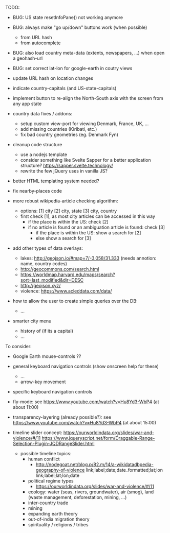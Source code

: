 TODO:

  - BUG: US state resetInfoPane() not working anymore
  - BUG: always make "go up/down" buttons work (when possible)
    - from URL hash
    - from autocomplete
  - BUG: also load country meta-data (extents, newspapers, ...) when open a geohash-url
  - BUG: set correct lat-lon for google-earth in coutry views
  - update URL hash on location changes
  - indicate country-capitals (and US-state-capitals)
  - implement button to re-align the North-South axis with the screen from any app state
  - country data fixes / addons:
    - setup custom view-port for viewing Denmark, France, UK, ...
    - add missing countries (Kiribati, etc.)
    - fix bad country geometries (eg. Denmark Fyn)
  - cleanup code structure
    - use a nodejs template
    - consider something like Svelte Sapper for a better application structure? https://sapper.svelte.technology/
    - rewrite the few jQuery uses in vanilla JS?
  - better HTML templating system needed?
  - fix nearby-places code

  - more robust wikipedia-article checking algorithm:
    - options:
        [1] city
        [2] city, state
        [3] city, country
    - first check [1], as most city articles can be accessed in this way
      - if the place is within the US: check [2]
      - if no article is found or an ambiguation article is found: check [3]
        - if the place is within the US: show a search for [2]
        - else show a search for [3]

  - add other types of data overlays:
    - lakes: http://geojson.io/#map=7/-3.058/31.333 (needs annotion: name, country codes)
    - http://geocommons.com/search.html
    - https://worldmap.harvard.edu/maps/search?sort=last_modified&dir=DESC
    - http://geojson.xyz/
    - violence: https://www.acleddata.com/data/

  - how to allow the user to create simple queries over the DB:
    - ...

  - smarter city menu
    - history of <city> (if its a capital)
    - ...

To consider:
  - Google Earth mouse-controls ??
  - general keyboard navigation controls (show onscreen help for these)
    - ...
    - arrow-key movement
  - specific keyboard navigation controls
  - fly-mode: see https://www.youtube.com/watch?v=Hu8Yd3-WbP4 (at about 11:00)
  - transparency-layering (already possible?): see https://www.youtube.com/watch?v=Hu8Yd3-WbP4 (at about 15:00)

  - timeline slider concept:
    https://ourworldindata.org/slides/war-and-violence/#/11
    https://www.jqueryscript.net/form/Draggable-Range-Selection-Plugin-JQDRangeSlider.html

    - possible timeline topics:
      - human conflict
          - http://nodegoat.net/blog.p/82.m/14/a-wikidatadbpedia-geography-of-violence
          link;label;date;date_formatted;lat;lon
          link;label;lat;lon;date
      - political regime types
          - https://ourworldindata.org/slides/war-and-violence/#/11
      - ecology: water (seas, rivers, groundwater), air (smog), land (waste management, deforestation, mining, ...)
      - inter-country trade
      - mining
      - expanding earth theory
      - out-of-india migration theory
      - spirituality / religions / tribes

